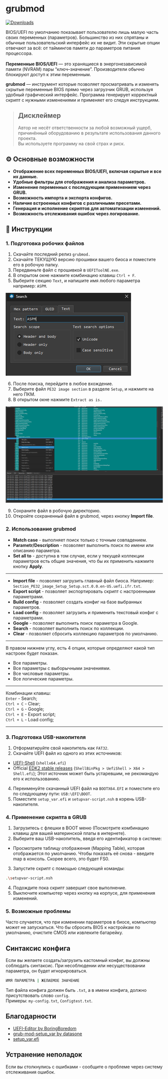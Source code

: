 # grubmod
[![Downloads](https://img.shields.io/github/downloads/NZK95/grubmod/total.svg)](https://github.com/NZK95/grubmod/releases)

BIOS/UEFI по умолчанию показывает пользователю лишь малую часть своих переменных (параметров). Большинство из них спрятаны и обычные пользовательский интерфейс их не видит. Эти скрытые опции отвечают за всё: от таймингов памяти до параметров питания процессора. <br><br>
**Переменные BIOS/UEFI** — это хранящиеся в энергонезависимой памяти (NVRAM) пары “ключ–значение”. Производители обычно блокируют доступ к этим переменным. <br>

**grubmod** — инструмент которые позволяет просматривать и изменять скрытые переменные BIOS прямо через загрузчик GRUB, используя удобный графический интерфейс. Программа генерирует корректный скрипт с нужными изменениями и применяет его следуя инструкциям.

> ## Дисклеймер  
> Автор не несёт ответственности за любой возможный ущерб, причинённый оборудованию в результате использования данного проекта.  
> Вы используете программу на свой страх и риск.

## ⚙️ Основные возможности
- **Отображение всех переменных BIOS/UEFI, включая скрытые и все их данные.** <br>
- **Удобные фильтры для отображения и анализа параметров.** <br>
- **Изменение переменных с последующим применением через GRUB.**  <br>
- **Возможность импорта и экспорта конфигов.** <br>
- **Наличие встроенных конфигов с различными пресетами.** <br>
- **Генерация и исполнение скриптов для автоматизации изменений.**  <br>
- **Возможность отслеживания ошибок через логирование.** <br>
## 📄 Инструкции
### 1. Подготовка робочих файлов
1. Скачайте последний релиз ```grubmod.```  <br>
2. Скачайте ТЕКУЩУЮ версию прошивки вашего биоса и поместите его в робочую папку. <br>
3. Передвиньте файл с прошивкой в ```UEFIToolNE.exe```.  <br>
4. В открытом окне нажмите комбинацию клавиш ```Ctrl + F```. <br>
5. Выберите секцию ```Text```, и напишите имя любого параметра например: ```ASPM```. <br>
   
<p align="left">
  <img src="https://github.com/NZK95/grubmod/blob/master/docs/Usage/%231.png?raw=true">
</p>

6. После поиска, перейдите в любое вхождение. <br>
7. Выберите файл ```PE32 image section```  в разделе ```Setup```, и нажмите на него ПКМ. <br>
8. В открытом окне нажмите ```Extract as is.``` <br>

<p align="left">
  <img src="https://github.com/NZK95/grubmod/blob/master/docs/Usage/%232.png?raw=true">
</p>

9. Сохраните файл в робочую директорию. <br>
10. Откройте сохраненный файл в grubmod, через кнопку **Import file**.

### 2. Использование grubmod
- **Match case** - выполняет поиск только с точным совпадением. <br>
- **Parametr/Description** - позволяет выполнить поиск по имени или описанию параметра. <br>
- **Set all to** - доступна в том случае, если у текущей коллекции параметров есть общие значения, что бы их применить нажмите кнопку **Apply**.
---

- **Import file** - позволяет загрузить главный файл биоса. Например: ```Section_PE32_image_Setup_Setup.sct.0.0.en-US.uefi.ifr.txt```.
- **Export script** - позволяет экспортировать скрипт с настроенными параметрами.
- **Build config** - позволяет создать конфиг на базе выбранных параметров.
- **Load config** - позволяет загрузить и применить текстовый конфиг с параметрами.
- **Google** - позволяет выполнить поиск параметра в Google.
- **Search** - позволяет выполнить поиск по коллекции.
- **Clear** - позволяет сбросить коллекцию параметров по умолчанию.
---
В правом нижнем углу, есть 4 опции, которые определяют какой тип настроек будет показан.
- Все параметры. <br>
- Все параметры с выборычными значениями. <br>
- Все числовые параметры. <br>
- Все логические параметры. <br>

---
Комбинации клавиш: <br>
```Enter``` - Search; <br>
```Ctrl + C``` - Clear; <br>
```Ctrl + G``` - Google; <br>
```Ctrl + E``` - Export script; <br>
```Ctrl + L``` - Load config; <br>

---
### 3. Подготовка USB-накопителя
1. Oтформатируйте свой накопитель как `FAT32`.
2. Скачайте UEFI файл из одного из этих источников:
- [UEFI-Shell](https://github.com/pbatard/UEFI-Shell/releases/latest) (`shellx64.efi`)
- Official [EDK2 stable releases](https://github.com/tianocore/edk2/releases/download/edk2-stable202002/ShellBinPkg.zip) (`ShellBinPkg > UefiShell > X64 > Shell.efi`); Этот источник может быть устаревшим, не рекомандую его к использованию.
4. Переименуйте скачанный UEFI файл на `BOOTX64.EFI` и поместите его по следующему пути: `USB:\EFI\BOOT`.
5. Поместите `setup_var.efi` и `setupvar-script.nsh` в корень USB-накопителя.

### 4. Применение скрипта в GRUB
1. Загрузитесь с флешки в BOOT меню (Посмотрите комбинацию клавиш для вашей материнской платы в интернете).
2. Выберите ваш USB-накопитель, введя его идентификатор в системе:
- Просмотрите таблицу отображения (Mapping Table), которая отображается по умолчанию. Чтобы показать её снова - введите map в консоль. Скорее всего, это будет FS0.
3. Запустите скрипт с помощью следующей команды:
```bash
.\setupvar-script.nsh
 ```
4. Подождите пока скрипт завершит свое выполнение.
5. Выключите компьютер через кнопку на корпусе, для применения изменений.

### 5. Возможные проблемы
Часто случается, что при изменении параметров в биосе, компьютер может не запускаться.
Что бы сбросить BIOS к настройкам по умолчанию, очистите CMOS или извлеките батарейку.
## Синтаксис конфига
Если вы желаете создать/загрузить кастомный конфиг, вы должны соблюдать синтаксис. При несоблюдении или несуществовании параметра, он будет игнорироваться. 
```bash
ИМЯ ПАРАМЕТРА | ЖЕЛАЕМОЕ ЗНАЧЕНИЕ
 ```
Тип файла конфига должен быть  ```.txt```, а в имени конфига, должно присутствовать слово ```config```. <br>
Примеры:  ```my-config.txt```, ```Configtest.txt```.

## Благодарности
 - [UEFI-Editor by BoringBoredom](https://github.com/BoringBoredom/UEFI-Editor?tab=readme-ov-file#how-to-change-hidden-settings-without-flashing-a-modded-bios) <br>
 - [grub-mod-setup_var by datasone](https://github.com/datasone/grub-mod-setup_var) <br>
 - [setup_var.efi](https://github.com/datasone/setup_var.efi?tab=readme-ov-file) <br>
 
## Устранение неполадок
Если вы столкнулись с ошибками - сообщите о проблеме через систему отслеживания ошибок.
